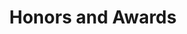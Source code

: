---
layout: single
classes: wide
title: "Honors and Awards"
permalink: /honors-awards/
author_profile: true
---